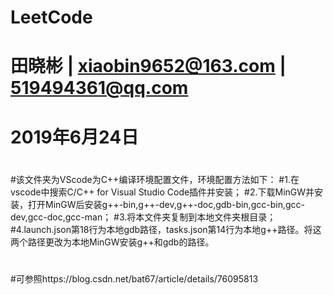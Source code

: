 # LeetCode
# 田晓彬 | xiaobin9652@163.com | 519494361@qq.com
# 2019年6月24日
#
#该文件夹为VScode为C++编译环境配置文件，环境配置方法如下：
#1.在vscode中搜索C/C++ for Visual Studio Code插件并安装；
#2.下载MinGW并安装，打开MinGW后安装g++-bin,g++-dev,g++-doc,gdb-bin,gcc-bin,gcc-dev,gcc-doc,gcc-man；
#3.将本文件夹复制到本地文件夹根目录；
#4.launch.json第18行为本地gdb路径，tasks.json第14行为本地g++路径。将这两个路径更改为本地MinGW安装g++和gdb的路径。
#
#可参照https://blog.csdn.net/bat67/article/details/76095813
